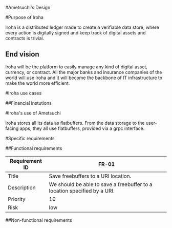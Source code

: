 #Ametsuchi's Design

#Purpose of Iroha

Iroha is a distributed ledger made to create a verifiable data store, where every action is digitally signed and keep track of digital assets and contracts is trivial. 

## End vision

Iroha will be the platform to easily manage any kind of digital asset, currency, or contract. All the major banks and insurance companies of the world will use Iroha and it will become the backbone of IT infrastructure to make the world more efficient.

#Iroha use cases

##Financial instutions



#Iroha's use of Ametsuchi

Iroha stores all its data as flatbuffers. From the data storage to the user-facing apps, they all use flatbuffers, provided via a grpc interface.

#Specific requirements

##Functional requirements

| Requirement ID | FR-01  |
|---|---|
|Title| Save freebuffers to a URI location.|
| Description | We should be able to save a freebuffer to a location specified by a URI. |
|Priority | 10|
|Risk| low| 


##Non-functional requirements


